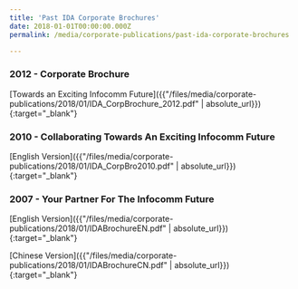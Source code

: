 ```yaml
---
title: 'Past IDA Corporate Brochures'
date: 2018-01-01T00:00:00.000Z
permalink: /media/corporate-publications/past-ida-corporate-brochures

---
```



### **2012 - Corporate Brochure**

[Towards an Exciting Infocomm Future]({{"/files/media/corporate-publications/2018/01/IDA_CorpBrochure_2012.pdf" | absolute_url}}){:target="_blank"}

### **2010 - Collaborating Towards An Exciting Infocomm Future**

[English Version]({{"/files/media/corporate-publications/2018/01/IDA_CorpBro2010.pdf" | absolute_url}}){:target="_blank"}

### **2007 - Your Partner For The Infocomm Future**

[English Version]({{"/files/media/corporate-publications/2018/01/IDABrochureEN.pdf" | absolute_url}}){:target="_blank"}

[Chinese Version]({{"/files/media/corporate-publications/2018/01/IDABrochureCN.pdf" | absolute_url}}){:target="_blank"}